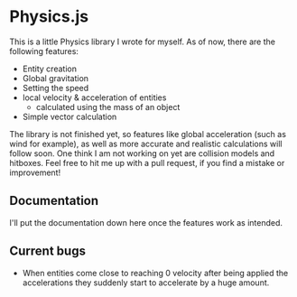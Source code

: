 # Physics.js
This is a little Physics library I wrote for myself. As of now, there are the following features:

 - Entity creation
 - Global gravitation
 - Setting the speed
 - local velocity & acceleration of entities
	 - calculated using the mass of an object
 - Simple vector calculation

The library is not finished yet, so features like global acceleration (such as wind for example), as well as more accurate and realistic calculations will follow soon. One think I am not working on yet are collision models and hitboxes.
Feel free to hit me up with a pull request, if you find a mistake or improvement!

## Documentation
I'll put the documentation down here once the features work as intended.

## Current bugs

 - When entities come close to reaching 0 velocity after being applied the accelerations they suddenly start to accelerate by a huge amount.